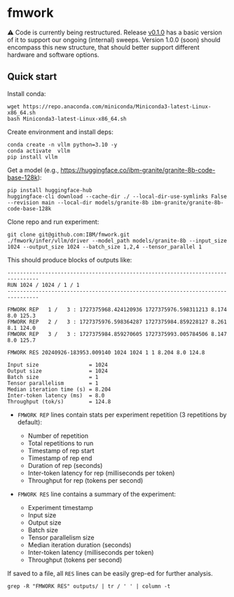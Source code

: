 # fmwork

⚠️ 
Code is currently being restructured. 
Release [v0.1.0](https://github.com/IBM/fmwork/releases/tag/v0.1.0) has a basic version of it to support our ongoing (internal) sweeps.
Version 1.0.0 (soon) should encompass this new structure, that should better support different hardware and software options.

## Quick start

Install conda:

```
wget https://repo.anaconda.com/miniconda/Miniconda3-latest-Linux-x86_64.sh
bash Miniconda3-latest-Linux-x86_64.sh
```

Create environment and install deps:

```
conda create -n vllm python=3.10 -y
conda activate  vllm
pip install vllm
```

Get a model (e.g., https://huggingface.co/ibm-granite/granite-8b-code-base-128k):

```
pip install huggingface-hub
huggingface-cli download --cache-dir ./ --local-dir-use-symlinks False --revision main --local-dir models/granite-8b ibm-granite/granite-8b-code-base-128k
```

Clone repo and run experiment:

```
git clone git@github.com:IBM/fmwork.git
./fmwork/infer/vllm/driver --model_path models/granite-8b --input_size 1024 --output_size 1024 --batch_size 1,2,4 --tensor_parallel 1
```

This should produce blocks of outputs like:

```
--------------------------------------------------------------------------------
RUN 1024 / 1024 / 1 / 1
--------------------------------------------------------------------------------

FMWORK REP   1 /   3 : 1727375968.424120936 1727375976.598311213 8.174 8.0 125.3
FMWORK REP   2 /   3 : 1727375976.598364287 1727375984.859228127 8.261 8.1 124.0
FMWORK REP   3 /   3 : 1727375984.859270605 1727375993.005784506 8.147 8.0 125.7

FMWORK RES 20240926-183953.009140 1024 1024 1 1 8.204 8.0 124.8

Input size                = 1024
Output size               = 1024
Batch size                = 1
Tensor parallelism        = 1
Median iteration time (s) = 8.204
Inter-token latency (ms)  = 8.0
Throughput (tok/s)        = 124.8
```

- `FMWORK REP` lines contain stats per experiment repetition (3 repetitions by default):
    - Number of repetition
    - Total repetitions to run
    - Timestamp of rep start
    - Timestamp of rep end
    - Duration of rep (seconds)
    - Inter-token latency for rep (milliseconds per token)
    - Throughput for rep (tokens per second)

- `FMWORK RES` line contains a summary of the experiment:
    - Experiment timestamp
    - Input size
    - Output size
    - Batch size
    - Tensor parallelism size
    - Median iteration duration (seconds)
    - Inter-token latency (milliseconds per token)
    - Throughput (tokens per second)

If saved to a file, all `RES` lines can be easily grep-ed for further analysis.

```
grep -R "FMWORK RES" outputs/ | tr / ' ' | column -t
```

